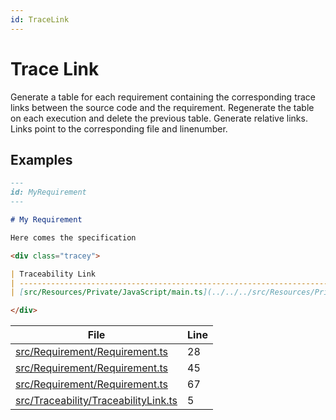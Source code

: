 ```yaml
---
id: TraceLink
---
```


# Trace Link

Generate a table for each requirement containing the corresponding trace links between the source code and the requirement.
Regenerate the table on each execution and delete the previous table.
Generate relative links.
Links point to the corresponding file and linenumber.

## Examples

```md
---
id: MyRequirement
---

# My Requirement

Here comes the specification

<div class="tracey">

| Traceability Link                                                                                |
| ------------------------------------------------------------------------------------------------ |
| [src/Resources/Private/JavaScript/main.ts](../../../src/Resources/Private/JavaScript/main.ts#L1) |

</div>
```

<div class="tracey">

| File                                                                                  | Line |
| ------------------------------------------------------------------------------------- | ---- |
| [src/Requirement/Requirement.ts](../../src/Requirement/Requirement.ts#L28)            | 28   |
| [src/Requirement/Requirement.ts](../../src/Requirement/Requirement.ts#L45)            | 45   |
| [src/Requirement/Requirement.ts](../../src/Requirement/Requirement.ts#L67)            | 67   |
| [src/Traceability/TraceabilityLink.ts](../../src/Traceability/TraceabilityLink.ts#L5) | 5    |

</div>
